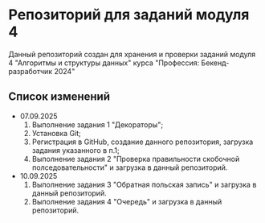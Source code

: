# Репозиторий для заданий модуля 4

Данный репозиторий создан для хранения и проверки заданий модуля 4 "Алгоритмы и структуры данных" курса "Профессия: Бекенд-разработчик 2024"

## Список изменений

+ 07.09.2025
  1. Выполнение задания 1 "Декораторы";
  2. Установка Git;
  3. Регистрация в GitHub, создание данного репозитория, загрузка задания указанного в п.1;
  4. Выполнение задания 2 "Проверка правильности скобочной полседовательности" и загрузка в данный репозиторий.
+ 10.09.2025
  1. Выполнение задания 3 "Обратная польская запись" и загрузка в данный репозиторий.
  2. Выполнение задания 4 "Очередь" и загрузка в данный репозиторий.

